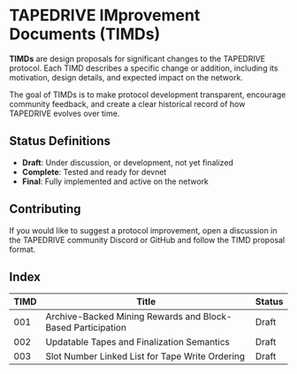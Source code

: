 # TAPEDRIVE IMprovement Documents (TIMDs)

**TIMDs** are design proposals for significant changes to the TAPEDRIVE protocol. Each TIMD describes a specific change or addition, including its motivation, design details, and expected impact on the network.

The goal of TIMDs is to make protocol development transparent, encourage community feedback, and create a clear historical record of how TAPEDRIVE evolves over time.

## Status Definitions

- **Draft**: Under discussion, or development, not yet finalized
- **Complete**: Tested and ready for devnet
- **Final**: Fully implemented and active on the network

## Contributing

If you would like to suggest a protocol improvement, open a discussion in the TAPEDRIVE community Discord or GitHub and follow the TIMD proposal format.

## Index

| TIMD | Title | Status |
|------|-------|--------|
| 001 | Archive-Backed Mining Rewards and Block-Based Participation | Draft |
| 002 | Updatable Tapes and Finalization Semantics | Draft |
| 003 | Slot Number Linked List for Tape Write Ordering | Draft |

